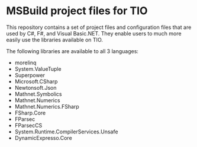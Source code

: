 # MSBuild project files for TIO

This repository contains a set of project files and configuration files that are used by C#, F#, and Visual Basic.NET.
They enable users to much more easily use the libraries available on TIO.

The following libraries are available to all 3 languages:

 - morelinq
 - System.ValueTuple
 - Superpower
 - Microsoft.CSharp
 - Newtonsoft.Json
 - Mathnet.Symbolics
 - Mathnet.Numerics
 - Mathnet.Numerics.FSharp
 - FSharp.Core
 - FParsec
 - FParsecCS
 - System.Runtime.CompilerServices.Unsafe
 - DynamicExpresso.Core
